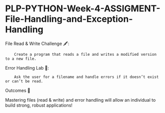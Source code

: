 # PLP-PYTHON-Week-4-ASSIGMENT-File-Handling-and-Exception-Handling
File Read & Write Challenge 🖋️: 

        Create a program that reads a file and writes a modified version to a new file.
              
Error Handling Lab 🧪: 

        Ask the user for a filename and handle errors if it doesn’t exist or can’t be read.
              
Outcomes 🎉

Mastering files (read & write) and error handling will allow an individual to build strong, robust applications!

